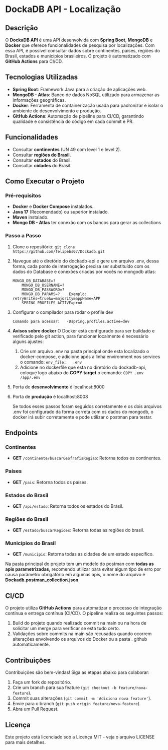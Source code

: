 
# DockaDB API - Localização

## Descrição

O **DockaDB API** é uma API desenvolvida com **Spring Boot**, **MongoDB** e **Docker** que oferece funcionalidades de pesquisa por localizações. Com essa API, é possível consultar dados sobre continentes, países, regiões do Brasil, estados e municípios brasileiros. O projeto é automatizado com **GitHub Actions** para CI/CD.

## Tecnologias Utilizadas

-   **Spring Boot**: Framework Java para a criação de aplicações web.
-   **MongoDB - Atlas**: Banco de dados NoSQL utilizado para armazenar as informações geográficas.
-   **Docker**: Ferramenta de containerização usada para padronizar e isolar o ambiente de desenvolvimento e produção.
-   **GitHub Actions**: Automação de pipeline para CI/CD, garantindo qualidade e consistência do código em cada commit e PR.


## Funcionalidades

-   Consultar **continentes** (UN 49 com level 1 e level 2).
-   Consultar **regiões do Brasil**.
-   Consultar **estados** do Brasil.
-   Consultar **cidades** do Brasil.

## Como Executar o Projeto

### Pré-requisitos

-   **Docker** e **Docker Compose** instalados.
-   **Java 17** (Recomendado) ou superior instalado.
-   **Maven** instalado.
-   **Mongo DB - Atlas** ter conexão com os bancos para gerar as collections

### Passo a Passo

1.  Clone o repositório:
    `git clone https://github.com/felipebs07/Dockadb.git` 
    
2.  Navegue até o diretório do dockadb-api e gere um arquivo .env, dessa forma, cada ponto de interrogação precisa ser substituído com os dados do Database e conexões criadas por vocês no mongodb atlas:

   		MONGO_DB_DATABASE=?
    		MONGO_DB_USERNAME=?
    		MONGO_DB_PASSWORD=?
    		MONGO_DB_PARAMS=?    Exemplo: retryWrites=true&w=majority&appName=APP
    		SPRING_PROFILES_ACTIVE=prod

3.  Configurar o compilador para rodar o profile dev
 
	    Comando para acessar:   -Dspring.profiles.active=dev
	    
4. **Avisos sobre docker**
	O Docker está configurado para ser buildado  e verificado pelo git action, para funcionar localmente é necessário alguns ajustes:
	1. Crie um arquivo .env na pasta principal onde esta localizado o docker-compose, e adicione após a linha environment nos services o comando:  `env_file:   .env`
	2. Adicione no dockerfile que esta no diretório do dockadb-api, coloque logo abaixo do **COPY target** o comando: `COPY .env /app/.env`
		
4. Porta de **desenvolvimento** é localhost:8000
5. Porta de **produção** é localhost:8008
	
	Se todos esses passos foram seguidos corretamente e os dois arquivos .env foi configurado da forma correta com os dados do mongodb, o docker irá subir corretamente e pode utilizar o postman para testar.

## Endpoints

### Continentes

-   **GET** `/continente/buscarGeofrafiaRegiao`: Retorna todos os continentes.

### Países

-   **GET** `/pais`: Retorna todos os países.

### Estados do Brasil

-   **GET** `/api/estado`: Retorna todos os estados do Brasil.

### Regiões do Brasil

-   **GET** `/estado/buscarRegioes`: Retorna todas as regiões do brasil.


### Municípios do Brasil

-   **GET** `/municipio`: Retorna todas as cidades de um estado específico.

Na pasta principal do projeto tem um modelo do postman com **todas as apis parametrizadas,** recomendo utilizar para evitar algum tipo de erro por causa parâmetro obrigatório em algumas apis, o nome do arquivo é **Dockadb.postman_collection.json**.

## CI/CD

O projeto utiliza **GitHub Actions** para automatizar o processo de integração contínua e entrega contínua (CI/CD). O pipeline realiza os seguintes passos:

1.  Build do projeto quando realizado commit na main ou na hora de solicitar um merge para verificar se está tudo certo.
2. Validações sobre commits na main são recusadas quando ocorrem alterações envolvendo os arquivos do Docker ou a pasta . github automaticamente.

## Contribuições

Contribuições são bem-vindas! Siga as etapas abaixo para colaborar:

1.  Faça um fork do repositório.
2.  Crie um branch para sua feature (`git checkout -b feature/nova-feature`).
3.  Commit suas alterações (`git commit -m 'Adiciona nova feature'`).
4.  Envie para o branch (`git push origin feature/nova-feature`).
5.  Abra um Pull Request.

## Licença

Este projeto está licenciado sob a Licença MIT - veja o arquivo LICENSE para mais detalhes.
